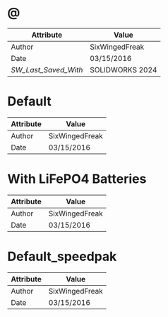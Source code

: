 # @
| Attribute | Value |
| ---  | ---     |
| Author | SixWingedFreak |
| Date | 03/15/2016 |
| _SW_Last_Saved_With_ | SOLIDWORKS 2024 |
# Default
| Attribute | Value |
| ---  | ---     |
| Author | SixWingedFreak |
| Date | 03/15/2016 |
# With LiFePO4 Batteries
| Attribute | Value |
| ---  | ---     |
| Author | SixWingedFreak |
| Date | 03/15/2016 |
# Default_speedpak
| Attribute | Value |
| ---  | ---     |
| Author | SixWingedFreak |
| Date | 03/15/2016 |
